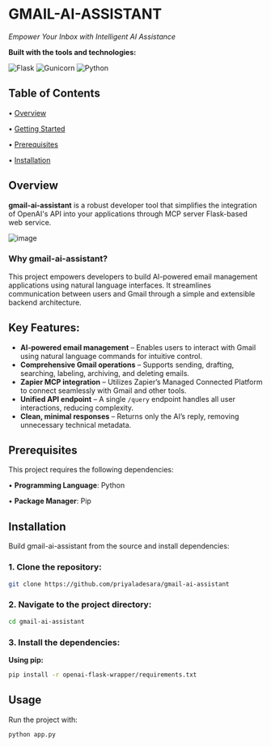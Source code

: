 # GMAIL-AI-ASSISTANT

*Empower Your Inbox with Intelligent AI Assistance*


**Built with the tools and technologies:**

![Flask](https://img.shields.io/badge/Flask-black?style=for-the-badge&logo=flask)
![Gunicorn](https://img.shields.io/badge/Gunicorn-green?style=for-the-badge&logo=gunicorn)
![Python](https://img.shields.io/badge/Python-blue?style=for-the-badge&logo=python)

## Table of Contents

• [Overview](#overview)

• [Getting Started](#getting-started)

  • [Prerequisites](#prerequisites)
  
  • [Installation](#installation)

## Overview

**gmail-ai-assistant** is a robust developer tool that simplifies the integration of OpenAI's API into your applications through MCP server  Flask-based web service.

![image](https://github.com/user-attachments/assets/37aff85a-5a2b-48a3-a66e-e7f24711a4df)


### Why gmail-ai-assistant?
This project empowers developers to build AI-powered email management applications using natural language interfaces. It streamlines communication between users and Gmail through a simple and extensible backend architecture.

## Key Features:


- **AI-powered email management** – Enables users to interact with Gmail using natural language commands for intuitive control.  
- **Comprehensive Gmail operations** – Supports sending, drafting, searching, labeling, archiving, and deleting emails.  
- **Zapier MCP integration** – Utilizes Zapier’s Managed Connected Platform to connect seamlessly with Gmail and other tools.  
- **Unified API endpoint** – A single `/query` endpoint handles all user interactions, reducing complexity.  
- **Clean, minimal responses** – Returns only the AI’s reply, removing unnecessary technical metadata.  


## Prerequisites

This project requires the following dependencies:

• **Programming Language**: Python

• **Package Manager**: Pip

## Installation

Build gmail-ai-assistant from the source and install dependencies:

### 1. Clone the repository:

```bash
git clone https://github.com/priyaladesara/gmail-ai-assistant
```

### 2. Navigate to the project directory:

```bash
cd gmail-ai-assistant
```

### 3. Install the dependencies:

**Using pip:**

```bash
pip install -r openai-flask-wrapper/requirements.txt
```

## Usage

Run the project with:

```bash
python app.py
